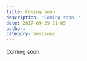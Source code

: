 ```yaml
---
title: Coming soon　
description: "Coming soon　"
date: 2017-09-29 11:05
author: 
category: sessions
---
```

Coming soon　